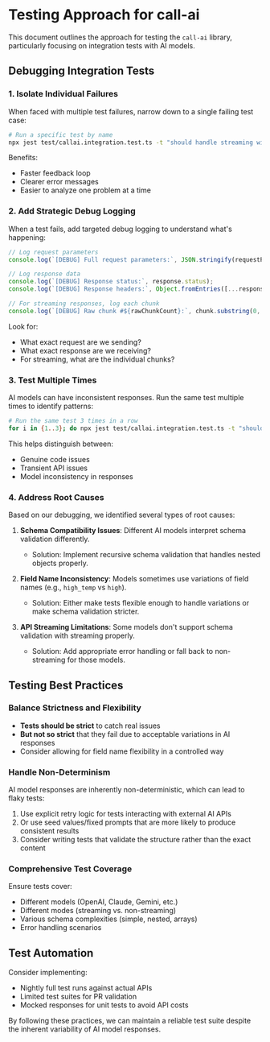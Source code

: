 # Testing Approach for call-ai

This document outlines the approach for testing the `call-ai` library, particularly focusing on integration tests with AI models.

## Debugging Integration Tests

### 1. Isolate Individual Failures

When faced with multiple test failures, narrow down to a single failing test case:

```bash
# Run a specific test by name
npx jest test/callai.integration.test.ts -t "should handle streaming with gpt4turbo model" --verbose
```

Benefits:
- Faster feedback loop
- Clearer error messages
- Easier to analyze one problem at a time

### 2. Add Strategic Debug Logging

When a test fails, add targeted debug logging to understand what's happening:

```javascript
// Log request parameters
console.log(`[DEBUG] Full request parameters:`, JSON.stringify(requestParams, null, 2));

// Log response data
console.log(`[DEBUG] Response status:`, response.status);
console.log(`[DEBUG] Response headers:`, Object.fromEntries([...response.headers.entries()]));

// For streaming responses, log each chunk
console.log(`[DEBUG] Raw chunk #${rawChunkCount}:`, chunk.substring(0, 100) + (chunk.length > 100 ? '...' : ''));
```

Look for:
- What exact request are we sending?
- What exact response are we receiving?
- For streaming, what are the individual chunks?

### 3. Test Multiple Times

AI models can have inconsistent responses. Run the same test multiple times to identify patterns:

```bash
# Run the same test 3 times in a row
for i in {1..3}; do npx jest test/callai.integration.test.ts -t "should handle streaming with gpt4turbo model"; done
```

This helps distinguish between:
- Genuine code issues
- Transient API issues
- Model inconsistency in responses

### 4. Address Root Causes

Based on our debugging, we identified several types of root causes:

1. **Schema Compatibility Issues**: Different AI models interpret schema validation differently.
   - Solution: Implement recursive schema validation that handles nested objects properly.

2. **Field Name Inconsistency**: Models sometimes use variations of field names (e.g., `high_temp` vs `high`).
   - Solution: Either make tests flexible enough to handle variations or make schema validation stricter.

3. **API Streaming Limitations**: Some models don't support schema validation with streaming properly.
   - Solution: Add appropriate error handling or fall back to non-streaming for those models.

## Testing Best Practices

### Balance Strictness and Flexibility

- **Tests should be strict** to catch real issues
- **But not so strict** that they fail due to acceptable variations in AI responses
- Consider allowing for field name flexibility in a controlled way

### Handle Non-Determinism

AI model responses are inherently non-deterministic, which can lead to flaky tests:

1. Use explicit retry logic for tests interacting with external AI APIs
2. Or use seed values/fixed prompts that are more likely to produce consistent results
3. Consider writing tests that validate the structure rather than the exact content

### Comprehensive Test Coverage

Ensure tests cover:
- Different models (OpenAI, Claude, Gemini, etc.)
- Different modes (streaming vs. non-streaming)
- Various schema complexities (simple, nested, arrays)
- Error handling scenarios

## Test Automation

Consider implementing:
- Nightly full test runs against actual APIs
- Limited test suites for PR validation
- Mocked responses for unit tests to avoid API costs

By following these practices, we can maintain a reliable test suite despite the inherent variability of AI model responses. 